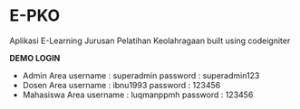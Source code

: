 # E-PKO
Aplikasi E-Learning Jurusan Pelatihan Keolahragaan
built using codeigniter

<b>DEMO LOGIN</b>
* Admin Area
username : superadmin
password : superadmin123
* Dosen Area
username : ibnu1993
password : 123456
* Mahasiswa Area
username : luqmanppmh
password : 123456
